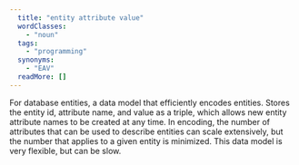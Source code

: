 ```yaml
---
  title: "entity attribute value"
  wordClasses: 
    - "noun"
  tags: 
    - "programming"
  synonyms: 
    - "EAV"
  readMore: []
---
```

For database entities, a data model that efficiently encodes entities. Stores the entity id, attribute name, and value as a triple, which allows new entity attribute names to be created at any time. In encoding, the number of attributes that can be used to describe entities can scale extensively, but the number that applies to a given entity is minimized. This data model is very flexible, but can be slow.
